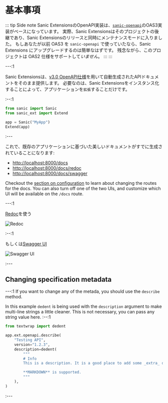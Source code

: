 # 基本事項

::: tip Side note Sanic ExtensionsのOpenAPI実装は、[`sanic-openapi`](https://github.com/sanic-org/sanic-openapi)のOAS3実装がベースになっています。 実際、Sanic Extensionsはそのプロジェクトの後継であり、Sanic Extensionsのリリースと同時にメンテナンスモードに入りました。 もしあなたが以前 OAS3 を `sanic-openapi` で使っていたなら、Sanic Extensions にアップグレードするのは簡単なはずです。 残念ながら、このプロジェクトは OAS2 仕様をサポートして*いません*。 :::
:::

---:1

Sanic Extensionsは、[v3.0 OpenAPI仕様](https://swagger.io/specification/)を用いて自動生成されたAPIドキュメントをそのまま提供します。 必要なのは、Sanic Extensionsをインスタンス化することによって、アプリケーションを`拡張`することだけです。

:--:1

```python
from sanic import Sanic
from sanic_ext import Extend

app = Sanic("MyApp")
Extend(app)
```

:---

これで、既存のアプリケーションに基づいた美しいドキュメントがすでに生成されていることになります:

- [http://localhost:8000/docs](http://localhost:8000/docs)
- [http://localhost:8000/docs/redoc](http://localhost:8000/docs/redoc)
- [http://localhost:8000/docs/swagger](http://localhost:8000/docs/swagger)

Checkout the [section on configuration](../configuration.md) to learn about changing the routes for the docs. You can also turn off one of the two UIs, and customize which UI will be available on the `/docs` route.

---:1

[Redoc](https://github.com/Redocly/redoc)を使う

![Redoc](~@assets/images/sanic-ext-redoc.png)


:--:1

もしくは[Swagger UI](https://github.com/swagger-api/swagger-ui)

![Swagger UI](~@assets/images/sanic-ext-swagger.png)


:---

## Changing specification metadata

---:1 If you want to change any of the metada, you should use the `describe` method.

In this example `dedent` is being used with the `description` argument to make multi-line strings a little cleaner. This is not necessary, you can pass any string value here. :--:1
```python
from textwrap import dedent

app.ext.openapi.describe(
    "Testing API",
    version="1.2.3",
    description=dedent(
        """
        # Info
        This is a description. It is a good place to add some _extra_ doccumentation.

        **MARKDOWN** is supported.
        """
    ),
)
```
:---
